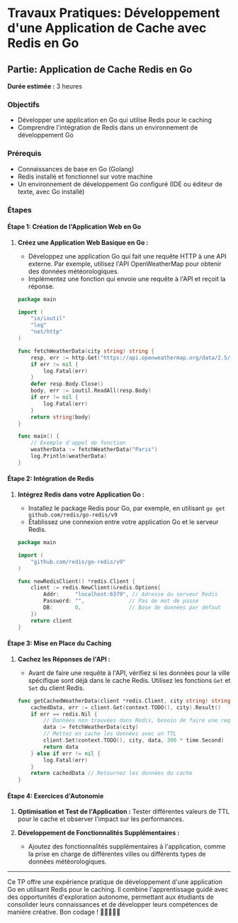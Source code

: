 # Travaux Pratiques: Développement d'une Application de Cache avec Redis en Go

## Partie: Application de Cache Redis en Go
**Durée estimée :** 3 heures

### Objectifs
- Développer une application en Go qui utilise Redis pour le caching
- Comprendre l'intégration de Redis dans un environnement de développement Go

### Prérequis
- Connaissances de base en Go (Golang)
- Redis installé et fonctionnel sur votre machine
- Un environnement de développement Go configuré (IDE ou éditeur de texte, avec Go installé)

### Étapes

#### Étape 1: Création de l'Application Web en Go
1. **Créez une Application Web Basique en Go :**
   - Développez une application Go qui fait une requête HTTP à une API externe. Par exemple, utilisez l'API OpenWeatherMap pour obtenir des données météorologiques.
   - Implémentez une fonction qui envoie une requête à l'API et reçoit la réponse.

   ```go
   package main

   import (
       "io/ioutil"
       "log"
       "net/http"
   )

   func fetchWeatherData(city string) string {
       resp, err := http.Get("https://api.openweathermap.org/data/2.5/weather?q=" + city + "&appid=your_api_key")
       if err != nil {
           log.Fatal(err)
       }
       defer resp.Body.Close()
       body, err := ioutil.ReadAll(resp.Body)
       if err != nil {
           log.Fatal(err)
       }
       return string(body)
   }

   func main() {
       // Exemple d'appel de fonction
       weatherData := fetchWeatherData("Paris")
       log.Println(weatherData)
   }
   ```

#### Étape 2: Intégration de Redis
1. **Intégrez Redis dans votre Application Go :**
   - Installez le package Redis pour Go, par exemple, en utilisant `go get github.com/redis/go-redis/v9`
   - Établissez une connexion entre votre application Go et le serveur Redis.

   ```go
   package main

   import (
       "github.com/redis/go-redis/v9"
   )

   func newRedisClient() *redis.Client {
       client := redis.NewClient(&redis.Options{
           Addr:     "localhost:6379", // Adresse du serveur Redis
           Password: "",              // Pas de mot de passe
           DB:       0,               // Base de données par défaut
       })
       return client
   }
   ```

#### Étape 3: Mise en Place du Caching
1. **Cachez les Réponses de l'API :**
   - Avant de faire une requête à l'API, vérifiez si les données pour la ville spécifique sont déjà dans le cache Redis. Utilisez les fonctions `Get` et `Set` du client Redis.

   ```go
   func getCachedWeatherData(client *redis.Client, city string) string {
       cachedData, err := client.Get(context.TODO(), city).Result()
       if err == redis.Nil {
           // Données non trouvées dans Redis, besoin de faire une requête à l'API
           data := fetchWeatherData(city)
           // Mettez en cache les données avec un TTL
           client.Set(context.TODO(), city, data, 300 * time.Second)
           return data
       } else if err != nil {
           log.Fatal(err)
       }
       return cachedData // Retournez les données du cache
   }
   ```

#### Étape 4: Exercices d'Autonomie
1. **Optimisation et Test de l'Application :**
Tester différentes valeurs de TTL pour le cache et observer l'impact sur les performances.

2. **Développement de Fonctionnalités Supplémentaires :**
   - Ajoutez des fonctionnalités supplémentaires à l'application, comme la prise en charge de différentes villes ou différents types de données météorologiques.

---

Ce TP offre une expérience pratique de développement d'une application Go en utilisant Redis pour le caching. Il combine l'apprentissage guidé avec des opportunités d'exploration autonome, permettant aux étudiants de consolider leurs connaissances et de développer leurs compétences de manière créative. Bon codage ! 🌟👨‍💻👩‍💻